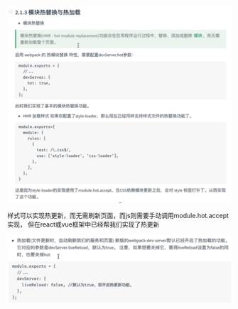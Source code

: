 ![alt text](assets/image-44.png)




样式可以实现热更新，而无需刷新页面，而js则需要手动调用module.hot.accept实现，
但在react或vue框架中已经帮我们实现了热更新

![alt text](assets/image-45.png)
